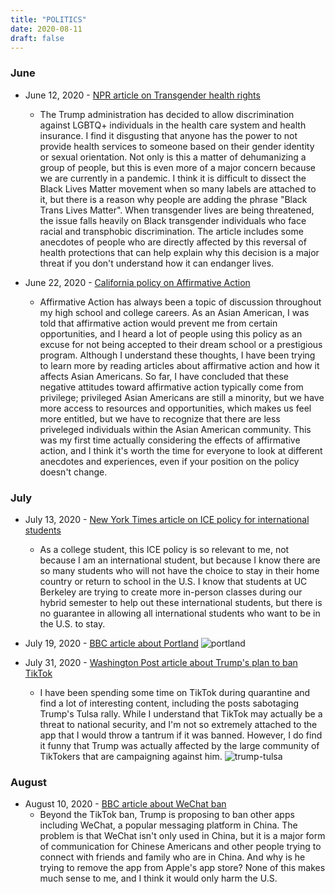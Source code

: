 ```yaml
---
title: "POLITICS"
date: 2020-08-11
draft: false
---
```


### June
- June 12, 2020 - [NPR article on Transgender health rights](https://www.npr.org/sections/health-shots/2020/06/12/868073068/transgender-health-protections-reversed-by-trump-administration)
  - The Trump administration has decided to allow discrimination against LGBTQ+ individuals in the health care system and health insurance. I find it disgusting that anyone has the power to not provide health services to someone based on their gender identity or sexual orientation. Not only is this a matter of dehumanizing a group of people, but this is even more of a major concern because we are currently in a pandemic. I think it is difficult to dissect the Black Lives Matter movement when so many labels are attached to it, but there is a reason why people are adding the phrase "Black Trans Lives Matter". When transgender lives are being threatened, the issue falls heavily on Black transgender individuals who face racial and transphobic discrimination. The article includes some anecdotes of people who are directly affected by this reversal of health protections that can help explain why this decision is a major threat if you don't understand how it can endanger lives.

- June 22, 2020 - [California policy on Affirmative Action](https://edsource.org/2020/california-universities-prepare-for-possible-return-of-affirmative-action-in-admissions/634178)
  - Affirmative Action has always been a topic of discussion throughout my high school and college careers. As an Asian American, I was told that affirmative action would prevent me from certain opportunities, and I heard a lot of people using this policy as an excuse for not being accepted to their dream school or a prestigious program. Although I understand these thoughts, I have been trying to learn more by reading articles about affirmative action and how it affects Asian Americans. So far, I have concluded that these negative attitudes toward affirmative action typically come from privilege; privileged Asian Americans are still a minority, but we have more access to resources and opportunities, which makes us feel more entitled, but we have to recognize that there are less priveleged individuals within the Asian American community. This was my first time actually considering the effects of affirmative action, and I think it's worth the time for everyone to look at different anecdotes and experiences, even if your position on the policy doesn't change.

### July
- July 13, 2020 - [New York Times article on ICE policy for international students](https://www.nytimes.com/2020/07/07/us/student-visas-coronavirus.html)
  - As a college student, this ICE policy is so relevant to me, not because I am an international student, but because I know there are so many students who will not have the choice to stay in their home country or return to school in the U.S. I know that students at UC Berkeley are trying to create more in-person classes during our hybrid semester to help out these international students, but there is no guarantee in allowing all international students who want to be in the U.S. to stay.

- July 19, 2020 - [BBC article about Portland](https://www.bbc.com/news/world-us-canada-53466718)
![portland](/images/portland.jpeg)

- July 31, 2020 - [Washington Post article about Trump's plan to ban TikTok](https://www.washingtonpost.com/technology/2020/07/31/tiktok-trump-divestiture/)
  - I have been spending some time on TikTok during quarantine and find a lot of interesting content, including the posts sabotaging Trump's Tulsa rally. While I understand that TikTok may actually be a threat to national security, and I'm not so extremely attached to the app that I would throw a tantrum if it was banned. However, I do find it funny that Trump was actually affected by the large community of TikTokers that are campaigning against him.
![trump-tulsa](/images/trump-tulsa.jpg)


### August
- August 10, 2020 - [BBC article about WeChat ban](https://www.bbc.com/news/world-asia-china-53686507)
  - Beyond the TikTok ban, Trump is proposing to ban other apps including WeChat, a popular messaging platform in China. The problem is that WeChat isn't only used in China, but it is a major form of communication for Chinese Americans and other people trying to connect with friends and family who are in China. And why is he trying to remove the app from Apple's app store? None of this makes much sense to me, and I think it would only harm the U.S.
